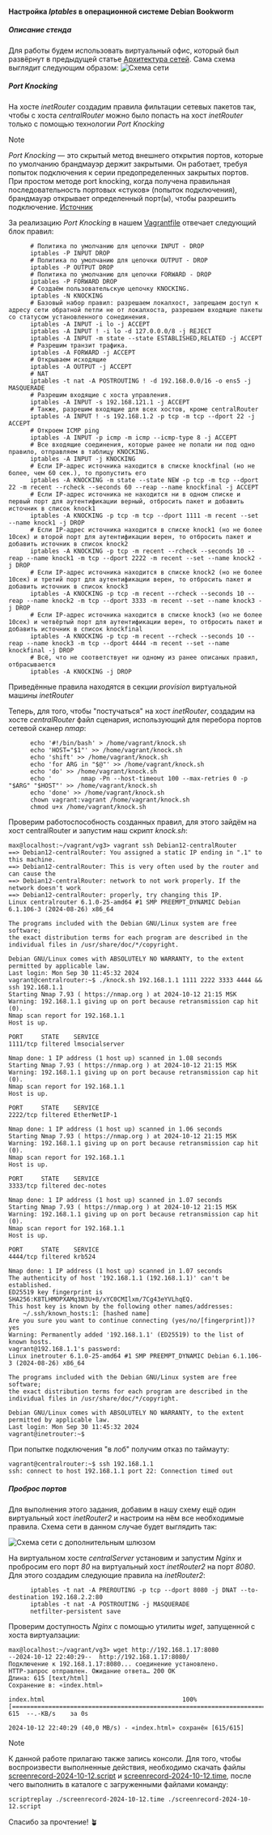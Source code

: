 #### Настройка _Iptables_ в операционной системе Debian Bookworm
##### Описание стенда
Для работы будем использовать виртуальный офис, который был развёрнут в предыдущей статье [Архитектура сетей](https://github.com/spanishairman/networksdebian). 
Сама схема выглядит следующим образом:
![Схема сети](MyNetworks.drawio2.png)

##### Port Knocking
На хосте _inetRouter_ создадим правила фильтации сетевых пакетов так, чтобы с хоста _centralRouter_ можно было попасть на хост _inetRouter_ 
только с помощью технологии _Port Knocking_
> [!NOTE]
> _Port Knocking_ — это скрытый метод внешнего открытия портов, которые по умолчанию брандмауэр держит закрытыми. 
> Он работает, требуя попыток подключения к серии предопределенных закрытых портов. При простом методе port knocking, 
> когда получена правильная последовательность портовых «стуков» (попыток подключения), 
> брандмауэр открывает определенный порт(ы), чтобы разрешить подключение.
[Источник](https://wiki.archlinux.org/title/Port_knocking)

За реализацию _Port Knocking_ в нашем [Vagrantfile](Vagrantfile) отвечает следующий блок правил:
```
      # Политика по умолчанию для цепочки INPUT - DROP
      iptables -P INPUT DROP
      # Политика по умолчанию для цепочки OUTPUT - DROP
      iptables -P OUTPUT DROP
      # Политика по умолчанию для цепочки FORWARD - DROP
      iptables -P FORWARD DROP
      # Создаём пользовательскую цепочку KNOCKING.
      iptables -N KNOCKING
      # Базовый набор правил: разрешаем локалхост, запрещаем доступ к адресу сети обратной петли не от локалхоста, разрешаем входящие пакеты со статусом установленного сонединения.
      iptables -A INPUT -i lo -j ACCEPT
      iptables -A INPUT ! -i lo -d 127.0.0.0/8 -j REJECT
      iptables -A INPUT -m state --state ESTABLISHED,RELATED -j ACCEPT
      # Разрешим транзит трафика.
      iptables -A FORWARD -j ACCEPT
      # Открываем исходящие
      iptables -A OUTPUT -j ACCEPT
      # NAT
      iptables -t nat -A POSTROUTING ! -d 192.168.0.0/16 -o ens5 -j MASQUERADE
      # Разрешим входящие с хоста управления.
      iptables -A INPUT -s 192.168.121.1 -j ACCEPT
      # Также, разрешим входящие для всех хостов, кроме centralRouter
      iptables -A INPUT ! -s 192.168.1.2 -p tcp -m tcp --dport 22 -j ACCEPT
      # Откроем ICMP ping
      iptables -A INPUT -p icmp -m icmp --icmp-type 8 -j ACCEPT
      # Все входящие соединения, которые ранее не попали ни под одно правило, отправляем в таблицу KNOCKING.
      iptables -A INPUT -j KNOCKING
      # Если IP-адрес источника находится в списке knockfinal (но не более, чем 60 сек.), то пропустить его
      iptables -A KNOCKING -m state --state NEW -p tcp -m tcp --dport 22 -m recent --rcheck --seconds 60 --reap --name knockfinal -j ACCEPT
      # Если IP-адрес источника не находится ни в одном списке и первый порт для аутентификации верный, отбросить пакет и добавить источник в список knock1
      iptables -A KNOCKING -p tcp -m tcp --dport 1111 -m recent --set --name knock1 -j DROP
      # Если IP-адрес источника находится в списке knock1 (но не более 10сек) и второй порт для аутентификации верен, то отбросить пакет и добавить источник в список knock2
      iptables -A KNOCKING -p tcp -m recent --rcheck --seconds 10 --reap --name knock1 -m tcp --dport 2222 -m recent --set --name knock2 -j DROP
      # Если IP-адрес источника находится в списке knock2 (но не более 10сек) и третий порт для аутентификации верен, то отбросить пакет и добавить источник в список knock3
      iptables -A KNOCKING -p tcp -m recent --rcheck --seconds 10 --reap --name knock2 -m tcp --dport 3333 -m recent --set --name knock3 -j DROP
      # Если IP-адрес источника находится в списке knock3 (но не более 10сек) и четвёртый порт для аутентификации верен, то отбросить пакет и добавить источник в список knockfinal
      iptables -A KNOCKING -p tcp -m recent --rcheck --seconds 10 --reap --name knock3 -m tcp --dport 4444 -m recent --set --name knockfinal -j DROP
      # Всё, что не соответствует ни одному из ранее описаных правил, отбрасывается
      iptables -A KNOCKING -j DROP
```
Приведённые правила находятся в секции _provision_ виртуальной машины _inetRouter_

Теперь, для того, чтобы "постучаться" на хост _inetRouter_, создадим на хосте _centralRouter_ файл сценария, использующий для перебора портов сетевой сканер _nmap_:
```
      echo '#!/bin/bash' > /home/vagrant/knock.sh
      echo 'HOST="$1"' >> /home/vagrant/knock.sh
      echo 'shift' >> /home/vagrant/knock.sh
      echo 'for ARG in "$@"' >> /home/vagrant/knock.sh
      echo 'do' >> /home/vagrant/knock.sh
      echo '        nmap -Pn --host-timeout 100 --max-retries 0 -p "$ARG" "$HOST"' >> /home/vagrant/knock.sh
      echo 'done' >> /home/vagrant/knock.sh
      chown vagrant:vagrant /home/vagrant/knock.sh
      chmod u+x /home/vagrant/knock.sh
```

Проверим работоспособность созданных правил, для этого зайдём на хост centralRouter и запустим наш скрипт _knock.sh_:
```
max@localhost:~/vagrant/vg3> vagrant ssh Debian12-centralRouter 
==> Debian12-centralRouter: You assigned a static IP ending in ".1" to this machine.
==> Debian12-centralRouter: This is very often used by the router and can cause the
==> Debian12-centralRouter: network to not work properly. If the network doesn't work
==> Debian12-centralRouter: properly, try changing this IP.
Linux centralrouter 6.1.0-25-amd64 #1 SMP PREEMPT_DYNAMIC Debian 6.1.106-3 (2024-08-26) x86_64

The programs included with the Debian GNU/Linux system are free software;
the exact distribution terms for each program are described in the
individual files in /usr/share/doc/*/copyright.

Debian GNU/Linux comes with ABSOLUTELY NO WARRANTY, to the extent
permitted by applicable law.
Last login: Mon Sep 30 11:45:32 2024
vagrant@centralrouter:~$ ./knock.sh 192.168.1.1 1111 2222 3333 4444 && ssh 192.168.1.1
Starting Nmap 7.93 ( https://nmap.org ) at 2024-10-12 21:15 MSK
Warning: 192.168.1.1 giving up on port because retransmission cap hit (0).
Nmap scan report for 192.168.1.1
Host is up.

PORT     STATE    SERVICE
1111/tcp filtered lmsocialserver

Nmap done: 1 IP address (1 host up) scanned in 1.08 seconds
Starting Nmap 7.93 ( https://nmap.org ) at 2024-10-12 21:15 MSK
Warning: 192.168.1.1 giving up on port because retransmission cap hit (0).
Nmap scan report for 192.168.1.1
Host is up.

PORT     STATE    SERVICE
2222/tcp filtered EtherNetIP-1

Nmap done: 1 IP address (1 host up) scanned in 1.06 seconds
Starting Nmap 7.93 ( https://nmap.org ) at 2024-10-12 21:15 MSK
Warning: 192.168.1.1 giving up on port because retransmission cap hit (0).
Nmap scan report for 192.168.1.1
Host is up.

PORT     STATE    SERVICE
3333/tcp filtered dec-notes

Nmap done: 1 IP address (1 host up) scanned in 1.07 seconds
Starting Nmap 7.93 ( https://nmap.org ) at 2024-10-12 21:15 MSK
Warning: 192.168.1.1 giving up on port because retransmission cap hit (0).
Nmap scan report for 192.168.1.1
Host is up.

PORT     STATE    SERVICE
4444/tcp filtered krb524

Nmap done: 1 IP address (1 host up) scanned in 1.07 seconds
The authenticity of host '192.168.1.1 (192.168.1.1)' can't be established.
ED25519 key fingerprint is SHA256:K8TLHMOPXAMq3B3U+8/xYC0CMIlxm/7Cg43eYVLhqEQ.
This host key is known by the following other names/addresses:
    ~/.ssh/known_hosts:1: [hashed name]
Are you sure you want to continue connecting (yes/no/[fingerprint])? yes
Warning: Permanently added '192.168.1.1' (ED25519) to the list of known hosts.
vagrant@192.168.1.1's password: 
Linux inetrouter 6.1.0-25-amd64 #1 SMP PREEMPT_DYNAMIC Debian 6.1.106-3 (2024-08-26) x86_64

The programs included with the Debian GNU/Linux system are free software;
the exact distribution terms for each program are described in the
individual files in /usr/share/doc/*/copyright.

Debian GNU/Linux comes with ABSOLUTELY NO WARRANTY, to the extent
permitted by applicable law.
Last login: Mon Sep 30 11:45:32 2024
vagrant@inetrouter:~$
```

При попытке подключения "в лоб" получим отказ по таймауту:
```
vagrant@centralrouter:~$ ssh 192.168.1.1
ssh: connect to host 192.168.1.1 port 22: Connection timed out
```
##### Проброс портов
Для выполнения этого задания, добавим в нашу схему ещё один виртуальный хост _inetRouter2_ и настроим на нём все необходимые правила. Схема сети в данном случае будет выглядить так:

![Схема сети с дополнительным шлюзом](MyNetworks.drawio3.png)

На виртуальном хосте _centralServer_ установим и запустим _Nginx_ и пробросим его порт _80_ на виртуальный хост _inetRouter2_ на порт _8080_. Для этого создадим следующие
правила на _inetRouter2_:
```
      iptables -t nat -A PREROUTING -p tcp --dport 8080 -j DNAT --to-destination 192.168.2.2:80
      iptables -t nat -A POSTROUTING -j MASQUERADE
      netfilter-persistent save
```
Проверим доступность _Nginx_ с помощью утилиты _wget_, запущенной с хоста виртуалзации:
```
max@localhost:~/vagrant/vg3> wget http://192.168.1.17:8080
--2024-10-12 22:40:29--  http://192.168.1.17:8080/
Подключение к 192.168.1.17:8080... соединение установлено.
HTTP-запрос отправлен. Ожидание ответа… 200 OK
Длина: 615 [text/html]
Сохранение в: «index.html»

index.html                                      100%[======================================================================================================>]     615  --.-KB/s    за 0s      

2024-10-12 22:40:29 (40,0 MB/s) - «index.html» сохранён [615/615]
```
> [!NOTE]
> К данной работе прилагаю также запись консоли. Для того, чтобы воспроизвести выполненные действия,
> необходимо скачать файлы [screenrecord-2024-10-12.script](screenrecord-2024-10-12.script) и [screenrecord-2024-10-12.time](screenrecord-2024-10-12.time),
> после чего выполнить в каталоге с загруженными файлами команду:

```
scriptreplay ./screenrecord-2024-10-12.time ./screenrecord-2024-10-12.script
```
Спасибо за прочтение! :potted_plant:
